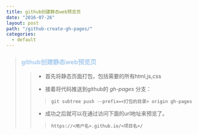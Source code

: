 ```yaml
---
title: github创建静态web预览页
date: "2016-07-26"
layout: post
path: "/github-create-gh-pages/"
categories:
  - default
---
```


<blockquote><h3 style="color:#abcdef;">github创建静态web预览页</h3><blockquote><ul><li><p>首先将静态页面打包，包括需要的所有html,js,css</p></li><li><p>接着将代码推送到github的<em> gh-pages </em> 分支：</p></li></ul><blockquote><p><code>git subtree push --prefix=&lt;打包的目录&gt; origin gh-pages</code></p></blockquote><ul><li>成功之后就可以在通过访问下面的url地址来预览了。</li></ul><blockquote><p><code>https://&lt;用户名&gt;.github.io/&lt;项目名&gt;/</code></p></blockquote></blockquote></blockquote>

